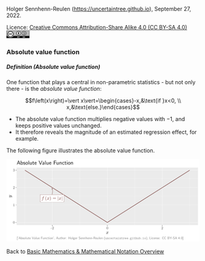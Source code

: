 Holger Sennhenn-Reulen (https://uncertaintree.github.io), September 27, 2022. 

Licence: [Creative Commons Attribution-Share Alike 4.0 (CC BY-SA 4.0)   <img src="https://github.com/uncertaintree/uncertaintree.github.io/blob/master/oer/cc_by_sa.png" width="60" height="20">](https://creativecommons.org/licenses/by-sa/4.0/)

### Absolute value function
##### Definition (Absolute value function)
One function that plays a central in non-parametric statistics - but not only there - is the *absolute value function*:

$$f\left(x\right)=\vert x\vert=\begin{cases}-x,&\text{if }x<0,
\\ 
x,&\text{else.}\end{cases}$$

- The absolute value function multiplies negative values with $-1$, and keeps positive values unchanged. 
- It therefore reveals the magnitude of an estimated regression effect, for example. 

The following figure illustrates the absolute value function.

<img src="https://github.com/uncertaintree/uncertaintree.github.io/blob/master/oer/basic_mathematical_notation/absolute_value.png">

Back to [Basic Mathematics & Mathematical Notation Overview](https://github.com/uncertaintree/uncertaintree.github.io/blob/master/oer/basic_mathematical_notation/00_index.md)
